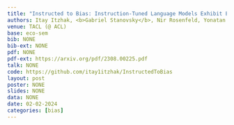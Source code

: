 ```yaml
---
title: "Instructed to Bias: Instruction-Tuned Language Models Exhibit Emergent Cognitive Bias"
authors: Itay Itzhak, <b>Gabriel Stanovsky</b>, Nir Rosenfeld, Yonatan Belinkov
venue: TACL (@ ACL)
base: eco-sem
bib: NONE
bib-ext: NONE
pdf: NONE
pdf-ext: https://arxiv.org/pdf/2308.00225.pdf
talk: NONE
code: https://github.com/itay1itzhak/InstructedToBias
layout: post
poster: NONE
slides: NONE
data: NONE
date: 02-02-2024
categories: [bias]
---
```

